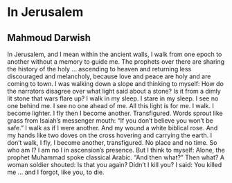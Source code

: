 # In Jerusalem
## Mahmoud Darwish
In Jerusalem, and I mean within the ancient walls,
I walk from one epoch to another without a memory
to guide me. The prophets over there are sharing
the history of the holy ... ascending to heaven
and returning less discouraged and melancholy, because love
and peace are holy and are coming to town.
I was walking down a slope and thinking to myself: How
do the narrators disagree over what light said about a stone?
Is it from a dimly lit stone that wars flare up?
I walk in my sleep. I stare in my sleep. I see
no one behind me. I see no one ahead of me.
All this light is for me. I walk. I become lighter. I fly
then I become another. Transfigured. Words
sprout like grass from Isaiah’s messenger
mouth: “If you don’t believe you won’t be safe.”
I walk as if I were another. And my wound a white
biblical rose. And my hands like two doves
on the cross hovering and carrying the earth.
I don’t walk, I fly, I become another,
transfigured. No place and no time. So who am I?
I am no I in ascension’s presence. But I
think to myself: Alone, the prophet Muhammad
spoke classical Arabic. “And then what?”
Then what? A woman soldier shouted:
Is that you again? Didn’t I kill you?
I said: You killed me ... and I forgot, like you, to die.